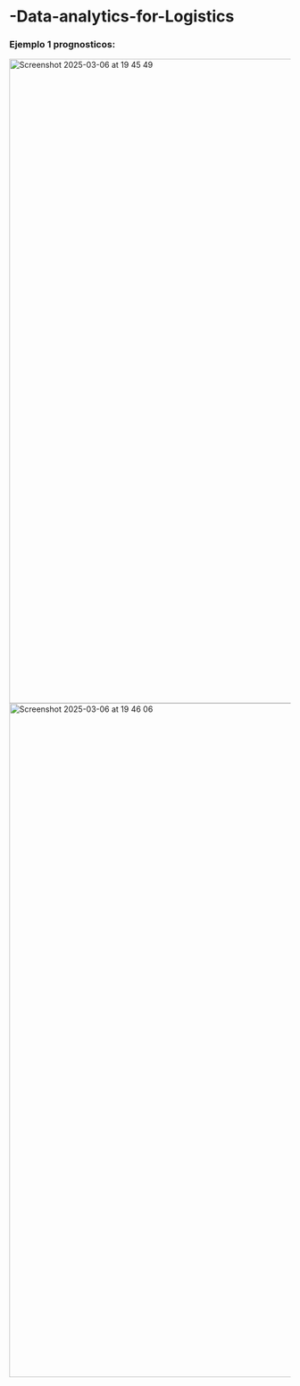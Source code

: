 # -Data-analytics-for-Logistics

### Ejemplo 1 prognosticos:
<img width="1153" alt="Screenshot 2025-03-06 at 19 45 49" src="https://github.com/user-attachments/assets/833ae985-8098-4fbd-86aa-a252aec9feb4" />
<img width="1206" alt="Screenshot 2025-03-06 at 19 46 06" src="https://github.com/user-attachments/assets/a10be92b-223d-4d30-9e5a-748dc8396ed7" />
